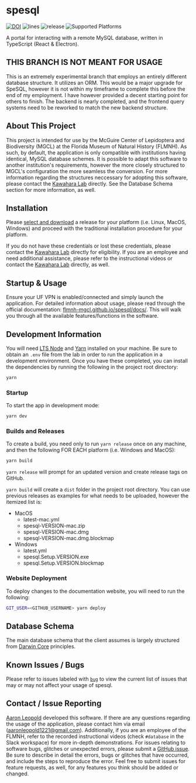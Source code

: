# spesql

[![DOI](https://zenodo.org/badge/226447097.svg)](https://zenodo.org/badge/latestdoi/226447097) ![lines](https://img.shields.io/tokei/lines/github/FLMNH-MGCL/spesql?color=orange&label=Total%20Lines) ![release](https://img.shields.io/github/v/release/FLMNH-MGCL/spesql?color=green&include_prereleases&label=Latest%20Release) ![Supported Platforms](https://camo.githubusercontent.com/a50c47295f350646d08f2e1ccd797ceca3840e52/68747470733a2f2f696d672e736869656c64732e696f2f62616467652f706c6174666f726d2d6d61634f5325323025374325323057696e646f77732532302537432532304c696e75782d6c69676874677265792e737667)

A portal for interacting with a remote MySQL database, written in TypeScript (React & Electron).

## THIS BRANCH IS NOT MEANT FOR USAGE

This is an extremely experimental branch that employs an entirely different database structure. It utilizes an ORM. This would be a major upgrade for SpeSQL, however it is not within my timeframe to complete this before the end of my employment. I have however provided a decent starting point for others to finish. The backend is nearly completed, and the frontend query systems need to be reworked to match the new backend structure.

## About This Project

This project is intended for use by the McGuire Center of Lepidoptera and Biodiversity (MGCL) at the Florida Museum of Natural History (FLMNH). As such, by default, the application is only compatible with institutions having identical, MySQL database schemes. It is possible to adapt this software to another institution's requirements, however the more closely structured to MGCL's configuration the more seamless the conversion. For more information regarding the structures neccessary for adopting this software,
please contact the <a href='https://www.floridamuseum.ufl.edu/kawahara-lab/contact/' target='_blank'>Kawahara Lab</a> directly. See the Database Schema section for more information, as well.

## Installation

Please <a href="https://github.com/FLMNH-MGCL/spesql/releases" target='_blank'>select and download</a> a release for your platform (i.e. Linux, MacOS, Windows) and proceed with the traditional installation procedure for your platform.

If you do not have these credentials or lost these credentials, please contact the <a href='https://www.floridamuseum.ufl.edu/kawahara-lab/contact/' target='_blank'>Kawahara Lab</a> directly for eligibility. If you are an employee and need additional assistance, please refer to the instructional videos or contact the <a href='https://www.floridamuseum.ufl.edu/kawahara-lab/contact/' target='_blank'>Kawahara Lab</a> directly, as well.

## Startup & Usage

Ensure your UF VPN is enabled/connected and simply launch the application. For detailed information about usage, please read through the official documentation: [flmnh-mgcl.github.io/spesql/docs/](https://flmnh-mgcl.github.io/spesql/docs/). This will walk you through all the available features/functions in the software.

## Development Information

You will need [LTS Node](https://nodejs.org/en/download/) and [Yarn](https://classic.yarnpkg.com/en/docs/install/) installed on your machine. Be sure to obtain an `.env` file from the lab in order to run the application in a development environment. Once you have these completed, you can install the dependencies by running the following in the project root directory:

```bash
yarn
```

### Startup

To start the app in development mode:

```bash
yarn dev
```

### Builds and Releases

To create a build, you need only to run `yarn release` once on any machine, and then the following FOR EACH platform (i.e. Windows and MacOS):

```bash
yarn build
```

`yarn release` will prompt for an updated version and create release tags on GitHub.

`yarn build` will create a `dist` folder in the project root directory. You can use previous releases as examples for what needs to be uploaded, however the itemized list is:

- MacOS
  - latest-mac.yml
  - spesql-VERSION-mac.zip
  - spesql-VERSION-mac.dmg
  - spesql-VERSION-mac.dmg.blockmap
- Windows
  - latest.yml
  - spesql.Setup.VERSION.exe
  - spesql.Setup.VERSION.blockmap

### Website Deployment

To deploy changes to the documentation website, you will need to run the following:

```bash
GIT_USER=<GITHUB_USERNAME> yarn deploy
```

## Database Schema

The main database schema that the client assumes is largely structured from [Darwin Core](https://dwc.tdwg.org/terms/) principles.

## Known Issues / Bugs

Please refer to issues labeled with [`bug`](https://github.com/FLMNH-MGCL/spesql/issues?q=is%3Aissue+is%3Aopen+label%3Abug) to view the current list of issues that may or may not affect your usage of spesql.

## Contact / Issue Reporting

<a href='http://www.aaronbleopold.com' target="_blank">Aaron Leopold</a> developed this software. If there are any questions regarding the usage of the application, please contact him via email (aaronleopold1221@gmail.com). Additionally, if you are an employee of the FLMNH, refer to the recorded instructional videos (check `#database` in the Slack workspace) for more in-depth demonstrations. For issues relating to software bugs, glitches or unexpected errors, please submit a <a href='https://github.com/FLMNH-MGCL/spesql/issues/new/choose' target="_blank">GitHub issue</a>. Be sure to describe in
detail the errors, bugs or glitches that have occurred, and include the steps to reproduce the error. Feel free to submit issues for feature requests, as well, for any features you think should be added or changed.
